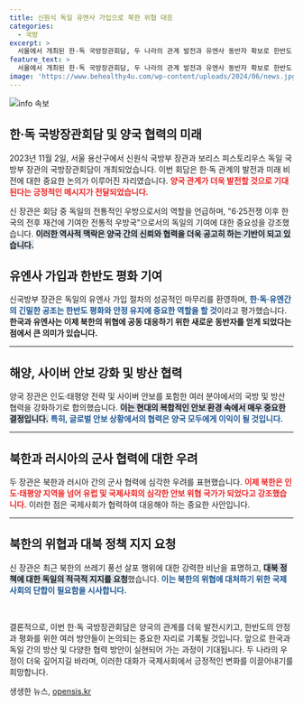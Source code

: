 ```yaml
---
title: 신원식 독일 유엔사 가입으로 북한 위협 대응
categories:
  - 국방
excerpt: >
  서울에서 개최된 한·독 국방장관회담, 두 나라의 관계 발전과 유엔사 동반자 확보로 한반도 안보 강화 기대! 북한과 러시아의 군사 협력 우려 속, 두 장관의 강력한 의지가 빛난다. 클릭하면 더 많은 소식이 기다립니다!
feature_text: >
  서울에서 개최된 한·독 국방장관회담, 두 나라의 관계 발전과 유엔사 동반자 확보로 한반도 안보 강화 기대! 북한과 러시아의 군사 협력 우려 속, 두 장관의 강력한 의지가 빛난다. 클릭하면 더 많은 소식이 기다립니다!
image: 'https://www.behealthy4u.com/wp-content/uploads/2024/06/news.jpg'
---
```


<p><img src="https://www.behealthy4u.com/wp-content/uploads/2024/06/news.jpg" alt="info 속보" /></p>

<h2 data-ke-size="size26">한·독 국방장관회담 및 양국 협력의 미래</h2>

<p data-ke-size="size16">2023년 11월 2일, 서울 용산구에서 신원식 국방부 장관과 보리스 피스토리우스 독일 국방부 장관의 국방장관회담이 개최되었습니다. 이번 회담은 한·독 관계의 발전과 미래 비전에 대한 중요한 논의가 이루어진 자리였습니다. <b><span style="color: #ee2323;">양국 관계가 더욱 발전할 것으로 기대된다는 긍정적인 메시지가 전달되었습니다.</span></b></p>

<p data-ke-size="size16">신 장관은 회담 중 독일의 전통적인 우방으로서의 역할을 언급하며, "6·25전쟁 이후 한국의 전후 재건에 기여한 전통적 우방국"으로서의 독일의 기여에 대한 중요성을 강조했습니다. <b><span style="background-color: #21538527;">이러한 역사적 맥락은 양국 간의 신뢰와 협력을 더욱 공고히 하는 기반이 되고 있습니다.</span></b></p>

<h2 data-ke-size="size26">유엔사 가입과 한반도 평화 기여</h2>

<p data-ke-size="size16">신국방부 장관은 독일의 유엔사 가입 절차의 성공적인 마무리를 환영하며, <b><span style="color: #1a5490;">한·독·유엔간의 긴밀한 공조는 한반도 평화와 안정 유지에 중요한 역할을 할 것</span></b>이라고 평가했습니다. <b><span style="ee2323;"> 한국과 유엔사는 이제 북한의 위협에 공동 대응하기 위한 새로운 동반자를 얻게 되었다는 점에서 큰 의미가 있습니다.</span></b></p>

<hr />

<h2 data-ke-size="size26">해양, 사이버 안보 강화 및 방산 협력</h2>

<p data-ke-size="size16">양국 장관은 인도·태평양 전략 및 사이버 안보를 포함한 여러 분야에서의 국방 및 방산 협력을 강화하기로 합의했습니다. <b><span style="background-color: #21538527;">이는 현대의 복합적인 안보 환경 속에서 매우 중요한 결정입니다.</span></b> <b><span style="color: #1a5490;">특히, 글로벌 안보 상황에서의 협력은 양국 모두에게 이익이 될 것입니다.</span></b></p>

<hr />

<h2 data-ke-size="size26">북한과 러시아의 군사 협력에 대한 우려</h2>

<p data-ke-size="size16">두 장관은 북한과 러시아 간의 군사 협력에 심각한 우려를 표현했습니다. <b><span style="color: #ee2323;">이제 북한은 인도·태평양 지역을 넘어 유럽 및 국제사회의 심각한 안보 위협 국가가 되었다고 강조했습니다.</span></b> 이러한 점은 국제사회가 협력하여 대응해야 하는 중요한 사안입니다.</p>

<hr />

<h2 data-ke-size="size26">북한의 위협과 대북 정책 지지 요청</h2>

<p data-ke-size="size16">신 장관은 최근 북한의 쓰레기 풍선 살포 행위에 대한 강력한 비난을 표명하고, <b><span style="background-color: #21538527;">대북 정책에 대한 독일의 적극적 지지를 요청</span></b>했습니다. <b><span style="color: #1a5490;">이는 북한의 위협에 대처하기 위한 국제사회의 단합이 필요함을 시사합니다.</span></b></p>

<p data-ke-size="size16">&nbsp;</p> 

<p data-ke-size="size16">결론적으로, 이번 한·독 국방장관회담은 양국의 관계를 더욱 발전시키고, 한반도의 안정과 평화를 위한 여러 방안들이 논의되는 중요한 자리로 기록될 것입니다. 앞으로 한국과 독일 간의 방산 및 다양한 협력 방안이 실현되어 가는 과정이 기대됩니다. 두 나라의 우정이 더욱 깊어지길 바라며, 이러한 대화가 국제사회에서 긍정적인 변화를 이끌어내기를 희망합니다.</p>

<p data-ke-size="size16"></p>
생생한 뉴스, <a href="https://opensis.kr" rel="dofollow">opensis.kr</a>


